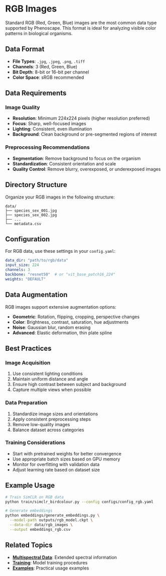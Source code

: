 # RGB Images

Standard RGB (Red, Green, Blue) images are the most common data type supported by Phenoscape. This format is ideal for analyzing visible color patterns in biological organisms.

## Data Format

- **File Types**: `.jpg`, `.jpeg`, `.png`, `.tiff`
- **Channels**: 3 (Red, Green, Blue)
- **Bit Depth**: 8-bit or 16-bit per channel
- **Color Space**: sRGB recommended

## Data Requirements

### Image Quality
- **Resolution**: Minimum 224x224 pixels (higher resolution preferred)
- **Focus**: Sharp, well-focused images
- **Lighting**: Consistent, even illumination
- **Background**: Clean background or pre-segmented regions of interest

### Preprocessing Recommendations
- **Segmentation**: Remove background to focus on the organism
- **Standardization**: Consistent orientation and scale
- **Quality Control**: Remove blurry, overexposed, or underexposed images

## Directory Structure

Organize your RGB images in the following structure:

```
data/
├── species_sex_001.jpg
├── species_sex_002.jpg
├── ...
└── metadata.csv
```


## Configuration

For RGB data, use these settings in your `config.yaml`:

```yaml
data_dir: "path/to/rgb/data"
input_size: 224
channels: 3
backbone: "resnet50"  # or "vit_base_patch16_224"
weights: "DEFAULT"
```

## Data Augmentation

RGB images support extensive augmentation options:

- **Geometric**: Rotation, flipping, cropping, perspective changes
- **Color**: Brightness, contrast, saturation, hue adjustments
- **Noise**: Gaussian blur, random erasing
- **Advanced**: Elastic deformation, thin plate spline

## Best Practices

### Image Acquisition
1. Use consistent lighting conditions
2. Maintain uniform distance and angle
3. Ensure high contrast between subject and background
4. Capture multiple views when possible

### Data Preparation
1. Standardize image sizes and orientations
2. Apply consistent preprocessing steps
3. Remove low-quality images
4. Balance dataset across categories

### Training Considerations
- Start with pretrained weights for better convergence
- Use appropriate batch sizes based on GPU memory
- Monitor for overfitting with validation data
- Adjust learning rate based on dataset size

## Example Usage

```bash
# Train SimCLR on RGB data
python train/simclr_birdcolour.py --config configs/config_rgb.yaml

# Generate embeddings
python embeddings/generate_embeddings.py \
  --model-path outputs/rgb_model.ckpt \
  --data-dir data/rgb_images \
  --output embeddings_rgb.csv
```

## Related Topics

- **[Multispectral Data](multispectral.md)**: Extended spectral information
- **[Training](../simclr/training.md)**: Model training procedures
- **[Examples](../examples/example_rgb.md)**: Practical usage examples
